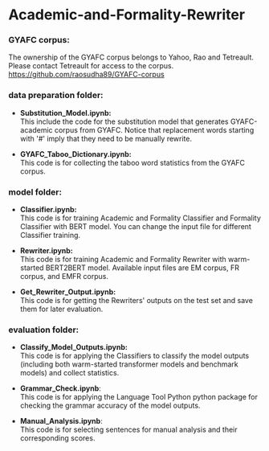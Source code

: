 # Academic-and-Formality-Rewriter
### GYAFC corpus:
The ownership of the GYAFC corpus belongs to Yahoo, Rao and Tetreault. Please contact Tetreault for access to the corpus. 
https://github.com/raosudha89/GYAFC-corpus

### data preparation folder:
* __Substitution_Model.ipynb:__ <br>
This include the code for the substitution model that generates GYAFC-academic corpus from GYAFC. Notice that replacement words starting with '#' imply that they need to be manually rewrite.

* __GYAFC_Taboo_Dictionary.ipynb:__ <br>
This code is for collecting the taboo word statistics from the GYAFC corpus.

### model folder:
* __Classifier.ipynb:__ <br>
This code is for training Academic and Formality Classifier and Formality Classifier with BERT model. You can change the input file for different Classifier training.

* __Rewriter.ipynb:__ <br>
This code is for training Academic and Formality Rewriter with warm-started BERT2BERT model. Available input files are EM corpus, FR corpus, and EMFR corpus.

* __Get_Rewriter_Output.ipynb:__ <br>
This code is for getting the Rewriters' outputs on the test set and save them for later evaluation.

### evaluation folder:
* __Classify_Model_Outputs.ipynb:__ <br>
This code is for applying the Classifiers to classify the model outputs (including both warm-started transformer models and benchmark models) and collect statistics.

* __Grammar_Check.ipynb__: <br>
This code is for applying the Language Tool Python python package for checking the grammar accuracy of the model outputs.

* __Manual_Analysis.ipynb__: <br>
This code is for selecting sentences for manual analysis and their corresponding scores.
